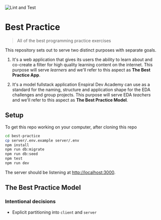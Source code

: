 ![Lint and Test](https://github.com/enspiral-dev-academy/best-practice/workflows/Lint%20and%20Test/badge.svg)

# Best Practice

> All of the best programming practice exercises

This repository sets out to serve two distinct purposes with separate goals.

1. It's a web application that gives its users the ability to learn about and co-create a filter for high quality learning content on the internet. This purpose will serve _learners_ and we'll refer to this aspect as **The Best Practice App**.

2. It's a model fullstack application Enspiral Dev Academy can use as a standard for the naming, structure and application shape for the EDA challenges and group projects. This purpose will serve EDA _teachers_ and we'll refer to this aspect as **The Best Practice Model**.

## Setup

To get this repo working on your computer, after cloning this repo

```sh
cd best-practice
cp server/.env.example server/.env
npm install
npm run db:migrate
npm run db:seed
npm test
npm run dev
```

The server should be listening at [http://localhost:3000](http://localhost:3000).

## The Best Practice Model

### Intentional decisions

- Explicit partitioning into `client` and `server`
